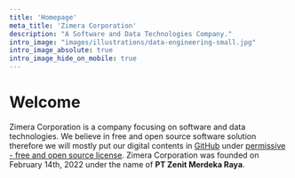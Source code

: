 ```yaml
---
title: 'Homepage'
meta_title: 'Zimera Corporation'
description: "A Software and Data Technologies Company."
intro_image: "images/illustrations/data-engineering-small.jpg"
intro_image_absolute: true
intro_image_hide_on_mobile: true
---
```


# Welcome

Zimera Corporation is a company focusing on software and data technologies. We believe in free and open source software solution therefore we will mostly put our digital contents in [GitHub](https://github.com/zimera-corp) under [permissive - free and open source license](https://opensource.org/licenses). Zimera Corporation was founded on February 14th, 2022 under the name of **PT Zenit Merdeka Raya**. 
